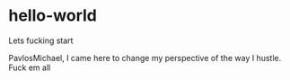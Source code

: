 # hello-world
Lets fucking start

PavlosMichael, I came here to change my perspective of the way I hustle.
Fuck em all
